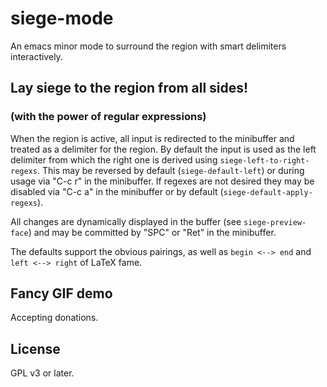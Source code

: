 # siege-mode
An emacs minor mode to surround the region with smart delimiters
interactively.

## Lay siege to the region from all sides!
### (with the power of regular expressions)

When the region is active, all input is redirected to the minibuffer
and treated as a delimiter for the region. By default the input is
used as the left delimiter from which the right one is derived using
`siege-left-to-right-regexs`. This may be reversed by default
(`siege-default-left`) or during usage via "C-c r" in the minibuffer.
If regexes are not desired they may be disabled via "C-c a" in the
minibuffer or by default (`siege-default-apply-regexs`).

All changes are dynamically displayed in the buffer (see
`siege-preview-face`) and may be committed by "SPC" or "Ret" in the
minibuffer.

The defaults support the obvious pairings, as well as `begin <--> end`
and `left <--> right` of LaTeX fame.

## Fancy GIF demo
Accepting donations.

## License

GPL v3 or later.
